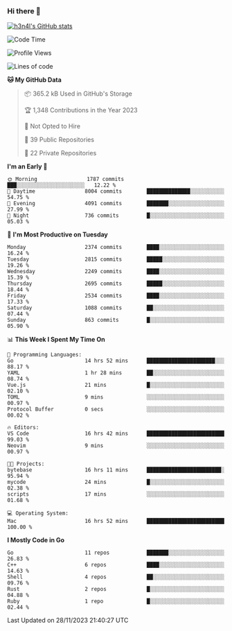 ### Hi there 👋

[![h3n4l's GitHub stats](https://github-readme-stats.vercel.app/api?username=h3n4l&count_private=true&show_icons=true&theme=radical)](https://github.com/h3n4l/github-readme-stats)

<!--START_SECTION:waka-->
![Code Time](http://img.shields.io/badge/Code%20Time-1%2C738%20hrs%2046%20mins-blue)

![Profile Views](http://img.shields.io/badge/Profile%20Views-1-blue)

![Lines of code](https://img.shields.io/badge/From%20Hello%20World%20I%27ve%20Written-3.9%20million%20lines%20of%20code-blue)

**🐱 My GitHub Data** 

> 📦 365.2 kB Used in GitHub's Storage 
 > 
> 🏆 1,348 Contributions in the Year 2023
 > 
> 🚫 Not Opted to Hire
 > 
> 📜 39 Public Repositories 
 > 
> 🔑 22 Private Repositories 
 > 
**I'm an Early 🐤** 

```text
🌞 Morning                1787 commits        ███░░░░░░░░░░░░░░░░░░░░░░   12.22 % 
🌆 Daytime                8004 commits        ██████████████░░░░░░░░░░░   54.75 % 
🌃 Evening                4091 commits        ███████░░░░░░░░░░░░░░░░░░   27.99 % 
🌙 Night                  736 commits         █░░░░░░░░░░░░░░░░░░░░░░░░   05.03 % 
```
📅 **I'm Most Productive on Tuesday** 

```text
Monday                   2374 commits        ████░░░░░░░░░░░░░░░░░░░░░   16.24 % 
Tuesday                  2815 commits        █████░░░░░░░░░░░░░░░░░░░░   19.26 % 
Wednesday                2249 commits        ████░░░░░░░░░░░░░░░░░░░░░   15.39 % 
Thursday                 2695 commits        █████░░░░░░░░░░░░░░░░░░░░   18.44 % 
Friday                   2534 commits        ████░░░░░░░░░░░░░░░░░░░░░   17.33 % 
Saturday                 1088 commits        ██░░░░░░░░░░░░░░░░░░░░░░░   07.44 % 
Sunday                   863 commits         █░░░░░░░░░░░░░░░░░░░░░░░░   05.90 % 
```


📊 **This Week I Spent My Time On** 

```text
💬 Programming Languages: 
Go                       14 hrs 52 mins      ██████████████████████░░░   88.17 % 
YAML                     1 hr 28 mins        ██░░░░░░░░░░░░░░░░░░░░░░░   08.74 % 
Vue.js                   21 mins             █░░░░░░░░░░░░░░░░░░░░░░░░   02.10 % 
TOML                     9 mins              ░░░░░░░░░░░░░░░░░░░░░░░░░   00.97 % 
Protocol Buffer          0 secs              ░░░░░░░░░░░░░░░░░░░░░░░░░   00.02 % 

🔥 Editors: 
VS Code                  16 hrs 42 mins      █████████████████████████   99.03 % 
Neovim                   9 mins              ░░░░░░░░░░░░░░░░░░░░░░░░░   00.97 % 

🐱‍💻 Projects: 
bytebase                 16 hrs 11 mins      ████████████████████████░   95.94 % 
mycode                   24 mins             █░░░░░░░░░░░░░░░░░░░░░░░░   02.38 % 
scripts                  17 mins             ░░░░░░░░░░░░░░░░░░░░░░░░░   01.68 % 

💻 Operating System: 
Mac                      16 hrs 52 mins      █████████████████████████   100.00 % 
```

**I Mostly Code in Go** 

```text
Go                       11 repos            ███████░░░░░░░░░░░░░░░░░░   26.83 % 
C++                      6 repos             ████░░░░░░░░░░░░░░░░░░░░░   14.63 % 
Shell                    4 repos             ██░░░░░░░░░░░░░░░░░░░░░░░   09.76 % 
Rust                     2 repos             █░░░░░░░░░░░░░░░░░░░░░░░░   04.88 % 
Ruby                     1 repo              █░░░░░░░░░░░░░░░░░░░░░░░░   02.44 % 
```




 Last Updated on 28/11/2023 21:40:27 UTC
<!--END_SECTION:waka-->

